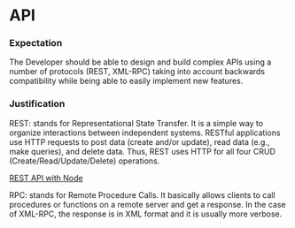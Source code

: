 # API

### Expectation
The Developer should be able to design and build complex APIs using a number of protocols (REST, XML-RPC) taking into account backwards compatibility while being able to easily implement new features.

### Justification
REST: stands for Representational State Transfer. It is a simple way to organize interactions between independent systems. RESTful applications use HTTP requests to post data (create and/or update), read data (e.g., make queries), and delete data. Thus, REST uses HTTP for all four CRUD (Create/Read/Update/Delete) operations.

[REST API with Node](https://github.com/andela-ookwuolisa/doc-mgt/tree/develop/server)

RPC: stands for Remote Procedure Calls. It basically allows clients to call procedures or functions on a remote server and get a response. In the case of XML-RPC, the response is in XML format and it is usually more verbose. 
